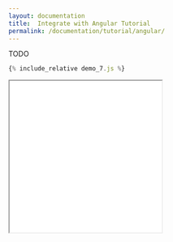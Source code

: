 ```yaml
---
layout: documentation
title:  Integrate with Angular Tutorial
permalink: /documentation/tutorial/angular/
---
```


TODO

```javascript
{% include_relative demo_7.js %}
```
<iframe src="/documentation/tutorial/web_bundle/frame.html?7" height="300" width="300"></iframe>
